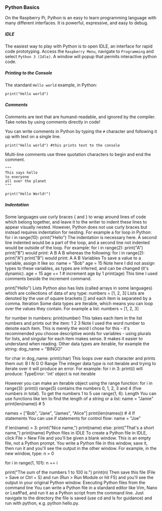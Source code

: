 ### Python Basics

On the Raspberry Pi, Python is an easy to learn programming language with many different interfaces. It is powerful, expressive, and easy to debug.

##### IDLE
The easiest way to play with Python is to open IDLE, an interface for rapid code prototyping. Access the `Raspberry Menu`, navigate to `Programming` and select `Python 3 (Idle)`. A window will popup that permits interactive python code.

##### Printing to the Console
The standard `Hello world` example, in Python:

```
print("Hello world")
```
##### Comments
Comments are text that are humand-readable, and ignored by the compiler. Take notes by using comments directly in code!

You can write comments in Python by typing the `#` character and following it up with text on a single line.

```
print("Hello world") #this prints text to the console
```

Multi-line comments use three quotation characters to begin and end the comment.

```
"""
This says hello
to everyone
all over the planet
"""

print("Hello World!")
```

##### Indentation
Some languages use curly braces { and } to wrap around lines of code which belong together, and leave it to the writer to indent these lines to appear visually nested. However, Python does not use curly braces but instead requires indentation for nesting. For example a for loop in Python:
for i in range(10):
    print("Hello")
The indentation is necessary here. A second line indented would be a part of the loop, and a second line not indented would be outside of the loop. For example:
for i in range(2):
    print("A")
    print("B")
would print:
A
B
A
B
whereas the following:
for i in range(2):
    print("A")
print("B")
would print:
A
A
B
Variables
To save a value to a variable, assign it like so:
name = "Bob"
age = 15
Note here I did not assign types to these variables, as types are inferred, and can be changed (it's dynamic).
age = 15
age += 1  # increment age by 1
print(age)
This time I used comments beside the increment command.

print("Hello")
Lists
Python also has lists (called arrays in some languages) which are collections of data of any type:
numbers = [1, 2, 3]
Lists are denoted by the use of square brackets [] and each item is separated by a comma.
Iteration
Some data types are iterable, which means you can loop over the values they contain. For example a list:
numbers = [1, 2, 3]

for number in numbers:
    print(number)
This takes each item in the list numbers and prints out the item:
1
2
3
Note I used the word number to denote each item. This is merely the word I chose for this - it's recommended you choose descriptive words for variables - using plurals for lists, and singular for each item makes sense. It makes it easier to understand when reading.
Other data types are iterable, for example the string:
dog_name = "BINGO"

for char in dog_name:
    print(char)
This loops over each character and prints them out:
B
I
N
G
O
Range
The integer data type is not iterable and trying to iterate over it will produce an error. For example:
for i in 3:
    print(i)
will produce:
TypeError: 'int' object is not iterable

However you can make an iterable object using the range function:
for i in range(3):
    print(i)
range(5) contains the numbers 0, 1, 2, 3 and 4 (five numbers in total). To get the numbers 1 to 5 use range(1, 6).
Length
You can use functions like len to find the length of a string or a list:
name = "Jamie"
print(len(name))  # 5

names = ["Bob", "Jane", "James", "Alice"]
print(len(names))  # 4
If statements
You can use if statements for control flow:
name = "Joe"

if len(name) > 3:
    print("Nice name,")
    print(name)
else:
    print("That's a short name,")
    print(name)
Python files in IDLE
To create a Python file in IDLE, click File > New File and you'll be given a blank window. This is an empty file, not a Python prompt. You write a Python file in this window, save it, then run it and you'll see the output in the other window.
For example, in the new window, type:
n = 0

for i in range(1, 101):
    n += i

print("The sum of the numbers 1 to 100 is:")
print(n)
Then save this file (File > Save or Ctrl + S) and run (Run > Run Module or hit F5) and you'll see the output in your original Python window.
Executing Python files from the command line
You can write a Python file in a standard editor like Vim, Nano or LeafPad, and run it as a Python script from the command line. Just navigate to the directory the file is saved (use cd and ls for guidance) and run with python, e.g. python hello.py.
